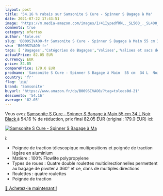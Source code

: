 ```yaml
---
layout: post
title: '54.16 % rabais sur Samsonite S Cure - Spinner S Bagage à Ma'
date: 2021-07-22 17:43:51
image: 'https://m.media-amazon.com/images/I/41IypadfRkL._SL500_._SL400_.jpg'
comments: true
category: ofertas
author: 'tole.es'
slug: 'B009SIVAO0-fr Samsonite S Cure - Spinner S Bagage à Main 55 cm 34 L Noir...'
sku: 'B009SIVAO0-fr'
tags: [ 'Bagages','Catégories de Bagages','Valises','Valises et sacs de voyage','samsonite', ]
actualPrice: 82.05 EUR
currency: EUR
price: 82.05
comparePrice: 179.0 EUR
prodname: 'Samsonite S Cure - Spinner S Bagage à Main  55 cm  34 L  Noir  Black '
country: 'fr'
flag: '🇫🇷'
brand: 'Samsonite'
buyurl: 'https://www.amazon.fr/dp/B009SIVAO0/?tag=tolees0d-21'
descuento: '54.16'
average: '82.05'
---
```


Vous avez [Samsonite S Cure - Spinner S Bagage à Main  55 cm  34 L  Noir  Black ](https://www.amazon.fr/dp/B009SIVAO0/?tag=tolees0d-21)  à  54.16 % de réduction, prix final  82.05 EUR (original: 179.0 EUR) ici:

[![Samsonite S Cure - Spinner S Bagage à Ma](https://m.media-amazon.com/images/I/41IypadfRkL._SL500_._SL400_.jpg)](https://www.amazon.fr/dp/B009SIVAO0/?tag=tolees0d-21)

ℹ️:

- Poignée de traction télescopique multipositions et poignée de traction légère en aluminium
- Matière : 100% Flowlite polypropylene
- Types de roues : Quatre double roulettes multidirectionnelles permettent au bagage de pivoter à 360° et ce, dans de multiples directions
- Roulettes : quatre roulettes
- Poignée de traction

[🛒 Achetez-le maintenant!!](https://www.amazon.fr/dp/B009SIVAO0/?tag=tolees0d-21)
